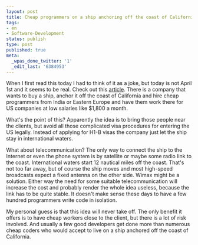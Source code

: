 ```yaml
---
layout: post
title: Cheap programmers on a ship anchoring off the coast of California
tags:
- en
- Software-Development
status: publish
type: post
published: true
meta:
  _wpas_done_twitter: '1'
  _edit_last: '6384953'
---
```

<p>When I first read this today I had to think of it as a joke, but today is not April 1st and it seems to be real. Check out this <a href="http://www.networkworld.com/news/2006/070506-seafaring-offshore-outsourcer-hopes-to.html">article</a>. There is a company that wants to buy a ship, anchor it off the coast of California and hire cheap programmers from India or Eastern Europe and have them work there for US companies at low salaries like $1,800 a month.</p>

<p>What's the point of this? Apparently the idea is to bring those people near the clients, but avoid all those complicated visa procedures for entering the US legally. Instead of applying for H1-B visas the company just let the ship stay in international waters.</p>

<p>What about telecommunication? The only way to connect the ship to the Internet or even the phone system is by satellite or maybe some radio link to the coast. International waters start 12 nautical miles off the coast. That's not too far away, but of course the ship moves and most high-speed broadcasts expect a fixed antenna on the other side. Wimax might be a solution. Either way the need for some suitable telecommunication will increase the cost and probably render the whole idea useless, because the link has to be quite stable. It doesn't make sense these days to have a few hundred programmers write code in isolation.</p>

<p>My personal guess is that this idea will never take off. The only benefit it offers is to have cheap workers close to the client, but there is a lot of risk involved. And usually a few good developers get done more than numerous cheap coders who would accept to live on a ship anchored off the coast of California.</p>
